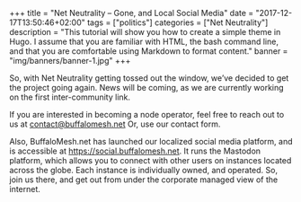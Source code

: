 +++
title = "Net Neutrality – Gone, and Local Social Media"
date = "2017-12-17T13:50:46+02:00"
tags = ["politics"]
categories = ["Net Neutrality"]
description = "This tutorial will show you how to create a simple theme in Hugo. I assume that you are familiar with HTML, the bash command line, and that you are comfortable using Markdown to format content."
banner = "img/banners/banner-1.jpg"
+++

So, with Net Neutrality getting tossed out the window, we’ve decided to get the project going again.  News will be coming, as we are currently working on the first inter-community link.

If you are interested in becoming a node operator, feel free to reach out to us at contact@buffalomesh.net Or, use our contact form.

Also, BuffaloMesh.net has launched our localized social media platform, and is accessible at https://social.buffalomesh.net.  It runs the Mastodon platform, which allows you to connect with other users on instances located across the globe.  Each instance is individually owned, and operated.  So, join us there, and get out from under the corporate managed view of the internet.
